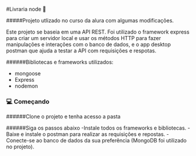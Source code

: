 #Livraria node :book:

#####Projeto utlizado no curso da alura com algumas modificações.

Este projeto se baseia em uma API REST. Foi utilizado o framework express para criar um servidor local e usar os métodos HTTP para fazer manipulações e interações com o banco de dados, e o app desktop postman que ajuda a testar a API com requisições e respotas.

######Bibliotecas e frameworks utilizados:
- mongoose
- Express
- nodemon

### :computer: Começando

######Clone o projeto e tenha acesso a pasta



######Siga os passos abaixo
-Instale todos os frameworks e bibliotecas.
-Baixe e instale o postman para realizar as requisições e repostas.
-Conecte-se ao banco de dados da sua preferência (MongoDB foi utilizado no projeto).

